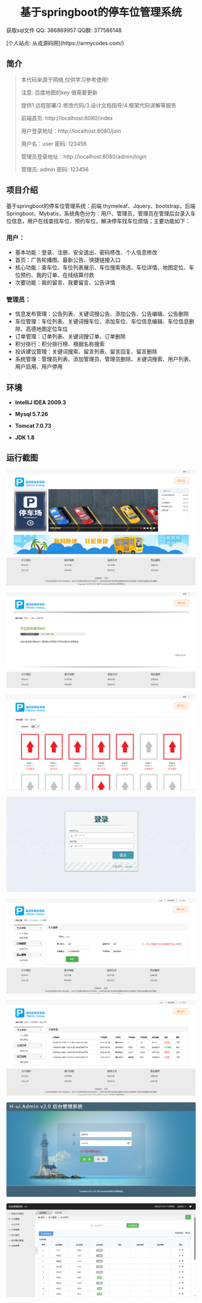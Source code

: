 <p><h1 align="center">基于springboot的停车位管理系统</h1></p>

<p> 获取sql文件 QQ: 386869957 QQ群: 377586148 </p>
<p> [个人站点: 从戎源码网](https://armycodes.com/)</p>

## 简介

> 本代码来源于网络,仅供学习参考使用!
> 
> 注意: 百度地图的key 值需要更新
> 
> 提供1.远程部署/2.修改代码/3.设计文档指导/4.框架代码讲解等服务
> 
> 前端首页: http://localhost:8080/index
> 
> 用户登录地址：http://localhost:8080/join
> 
> 用户名：user 密码: 123456
> 
> 管理员登录地址：http://localhost:8080/admin/login
> 
> 管理员: admin 密码: 123456
> 

## 项目介绍

基于springboot的停车位管理系统：前端 thymeleaf、Jquery、bootstrap，后端 Springboot、Mybatis，系统角色分为：用户、管理员，管理员在管理后台录入车位信息，用户在线查找车位、预约车位，解决停车找车位烦恼；主要功能如下：

### 用户：

- 基本功能：登录、注册、安全退出、密码修改、个人信息修改
- 首页：广告轮播图、最新公告、快捷链接入口
- 核心功能：查车位、车位列表展示、车位搜索筛选、车位详情、地图定位、车位预约、我的订单、在线结算付款
- 次要功能：我的留言、我要留言、公告详情

### 管理员：

- 信息发布管理：公告列表、关键词搜公告、添加公告、公告编辑、公告删除
- 车位管理：车位列表、关键词搜车位、添加车位、车位信息编辑、车位信息删除、高德地图定位车位
- 订单管理：订单列表、关键词搜订单、订单删除
- 积分排行：积分排行榜、根据名称搜索
- 投诉建议管理：关键词搜索、留言列表、留言回复、留言删除
- 系统管理：管理员列表、添加管理员、管理员删除、关键词搜索、用户列表、用户启用、用户停用

## 环境

- <b>IntelliJ IDEA 2009.3</b>

- <b>Mysql 5.7.26</b>

- <b>Tomcat 7.0.73</b>

- <b>JDK 1.8</b>


## 运行截图
![](screenshot/1.png)

![](screenshot/2.png)

![](screenshot/3.png)

![](screenshot/4.png)

![](screenshot/5.png)

![](screenshot/6.png)

![](screenshot/7.png)

![](screenshot/8.png)
